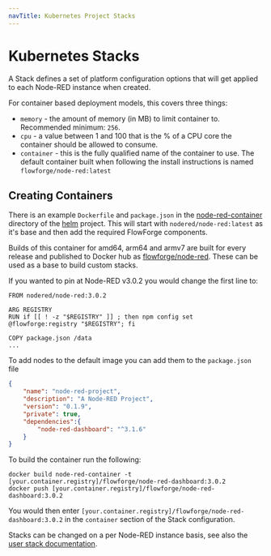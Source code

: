 ```yaml
---
navTitle: Kubernetes Project Stacks
---
```


# Kubernetes Stacks

A Stack defines a set of platform configuration options that will get
applied to each Node-RED instance when created.

For container based deployment models, this covers three things:

 - `memory` - the amount of memory (in MB) to limit container to. Recommended minimum: `256`.
 - `cpu` - a value between 1 and 100 that is the % of a CPU core the container should be allowed to consume.
 - `container` - this is the fully qualified name of the container to use. The default container built when following the install instructions is named `flowforge/node-red:latest`

 ## Creating Containers

 There is an example `Dockerfile` and `package.json` in the [node-red-container](https://github.com/flowforge/helm/tree/main/node-red-container) 
directory of the [helm](https://github.com/flowforge/helm) project. This will start with `nodered/node-red:latest` 
as it's base and then add the required FlowForge components.

Builds of this container for amd64, arm64 and armv7 are built for every release and published to Docker hub as [flowforge/node-red](https://hub.docker.com/r/flowforge/node-red). These can be used as a base to build custom stacks.

If you wanted to pin at Node-RED v3.0.2 you would change the first line to:

```docker
FROM nodered/node-red:3.0.2

ARG REGISTRY
RUN if [[ ! -z "$REGISTRY" ]] ; then npm config set @flowforge:registry "$REGISTRY"; fi

COPY package.json /data
...
```

To add nodes to the default image you can add them to the `package.json` file 

```json
{
    "name": "node-red-project",
    "description": "A Node-RED Project",
    "version": "0.1.9",
    "private": true,
    "dependencies":{
        "node-red-dashboard": "^3.1.6"
    }
}
```

To build the container run the following:

```shell
docker build node-red-container -t [your.container.registry]/flowforge/node-red-dashboard:3.0.2
docker push [your.container.registry]/flowforge/node-red-dashboard:3.0.2
```

You would then enter `[your.container.registry]/flowforge/node-red-dashboard:3.0.2` in the `container` section
of the Stack configuration.

Stacks can be changed on a per Node-RED instance basis, see also the
[user stack documentation](../../user/changestack.md).

